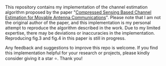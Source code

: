 This repository contains my implementation of the channel estimation algorithm proposed by the paper "[Compressed Sensing Based Channel Estimation for Movable Antenna Communications](https://ieeexplore.ieee.org/document/10236898)". Please note that I am not the original author of the paper, and this implementation is my personal attempt to reproduce the algorithm described in the work. Due to my limited expertise, there may be deviations or inaccuracies in the implementation. Reproducing fig.3 and fig.4 in this paper is still in progress.

Any feedback and suggestions to improve this repo is welcome. If you find this implementation helpful for your research or projects, please kindly consider giving it a star ⭐️. Thank you!